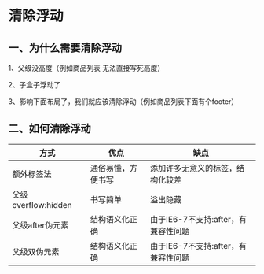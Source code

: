 # 清除浮动

## 一、为什么需要清除浮动

1、父级没高度（例如商品列表 无法直接写死高度）

2、子盒子浮动了

3、影响下面布局了，我们就应该清除浮动（例如商品列表下面有个footer）

## 二、如何清除浮动

| 方式                | 优点               | 缺点                                |
| ------------------- | ------------------ | ----------------------------------- |
| 额外标签法          | 通俗易懂，方便书写 | 添加许多无意义的标签，结构化较差    |
| 父级overflow:hidden | 书写简单           | 溢出隐藏                            |
| 父级after伪元素     | 结构语义化正确     | 由于IE6-7不支持:after，有兼容性问题 |
| 父级双伪元素        | 结构语义化正确     | 由于IE6-7不支持:after，有兼容性问题 |

